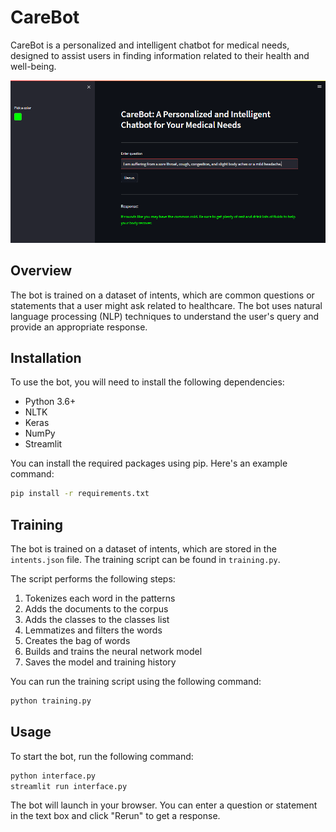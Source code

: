 # CareBot

CareBot is a personalized and intelligent chatbot for medical needs, designed to assist users in finding information related to their health and well-being.

![Chatbot UI](/interface.png)

## Overview
The bot is trained on a dataset of intents, which are common questions or statements that a user might ask related to healthcare. The bot uses natural language processing (NLP) techniques to understand the user's query and provide an appropriate response.

## Installation
To use the bot, you will need to install the following dependencies:

- Python 3.6+
- NLTK
- Keras
- NumPy
- Streamlit

You can install the required packages using pip. Here's an example command:
```sh
pip install -r requirements.txt
```

## Training
The bot is trained on a dataset of intents, which are stored in the `intents.json` file. The training script can be found in `training.py`.

The script performs the following steps:

1. Tokenizes each word in the patterns
2. Adds the documents to the corpus
3. Adds the classes to the classes list
4. Lemmatizes and filters the words
5. Creates the bag of words
6. Builds and trains the neural network model
7. Saves the model and training history

You can run the training script using the following command:
```sh
python training.py
```


## Usage
To start the bot, run the following command:
```sh
python interface.py
streamlit run interface.py
```
The bot will launch in your browser. You can enter a question or statement in the text box and click "Rerun" to get a response.
